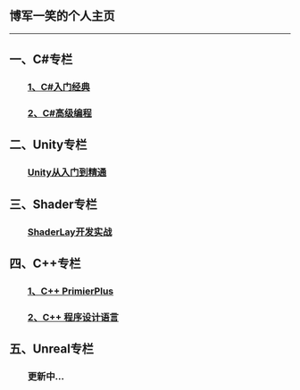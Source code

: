 ## 博军一笑的个人主页



---

## 一、C\#专栏

###   [1、C\#入门经典](https://shenjun4csharp.github.io/csharphtml/)

###   [2、C\#高级编程]()

## 二、Unity专栏

###   [Unity从入门到精通](https://shenjun4unity.github.io/unityhtml/)

## 三、Shader专栏

###   [ShaderLay开发实战](https://shenjun4shader.github.io/shaderhtml/)

## 四、C++专栏

###   [1、C++ PrimierPlus](https://shenjun4cplusplus.github.io/cplusplushtml/)

###   [2、C++ 程序设计语言](https://shenjun4cplusplus2.github.io/cplusplus2html/)

## 五、Unreal专栏

###   更新中...




